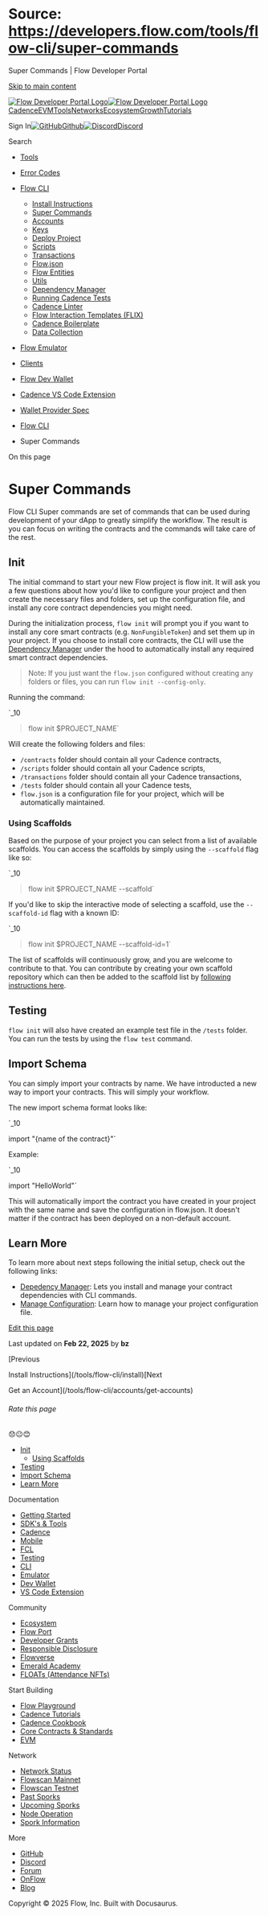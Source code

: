# Source: https://developers.flow.com/tools/flow-cli/super-commands

Super Commands | Flow Developer Portal



[Skip to main content](#__docusaurus_skipToContent_fallback)

[![Flow Developer Portal Logo](/img/flow-docs-logo-dark.png)![Flow Developer Portal Logo](/img/flow-docs-logo-light.png)](/)[Cadence](/build/flow)[EVM](/evm/about)[Tools](/tools/flow-cli)[Networks](/networks/flow-networks)[Ecosystem](/ecosystem)[Growth](/growth)[Tutorials](/tutorials)

Sign In[![GitHub]()Github](https://github.com/onflow)[![Discord]()Discord](https://discord.gg/flow)

Search

* [Tools](/tools)
* [Error Codes](/tools/error-codes)
* [Flow CLI](/tools/flow-cli)

  + [Install Instructions](/tools/flow-cli/install)
  + [Super Commands](/tools/flow-cli/super-commands)
  + [Accounts](/tools/flow-cli/accounts/get-accounts)
  + [Keys](/tools/flow-cli/keys/generate-keys)
  + [Deploy Project](/tools/flow-cli/deployment/start-emulator)
  + [Scripts](/tools/flow-cli/scripts/execute-scripts)
  + [Transactions](/tools/flow-cli/transactions/send-transactions)
  + [Flow.json](/tools/flow-cli/flow.json/initialize-configuration)
  + [Flow Entities](/tools/flow-cli/get-flow-data/get-blocks)
  + [Utils](/tools/flow-cli/utils/signature-generate)
  + [Dependency Manager](/tools/flow-cli/dependency-manager)
  + [Running Cadence Tests](/tools/flow-cli/tests)
  + [Cadence Linter](/tools/flow-cli/lint)
  + [Flow Interaction Templates (FLIX)](/tools/flow-cli/flix)
  + [Cadence Boilerplate](/tools/flow-cli/boilerplate)
  + [Data Collection](/tools/flow-cli/data-collection)
* [Flow Emulator](/tools/emulator)
* [Clients](/tools/clients)
* [Flow Dev Wallet](/tools/flow-dev-wallet)
* [Cadence VS Code Extension](/tools/vscode-extension)
* [Wallet Provider Spec](/tools/wallet-provider-spec)

* [Flow CLI](/tools/flow-cli)
* Super Commands

On this page

# Super Commands

Flow CLI Super commands are set of commands that can be used during development of your dApp to greatly simplify the workflow. The result is you can focus on writing the contracts and the commands will take care of the rest.

## Init[​](#init "Direct link to Init")

The initial command to start your new Flow project is flow init. It will ask you a few questions about how you'd like to configure your project and then create the necessary files and folders, set up the configuration file, and install any core contract dependencies you might need.

During the initialization process, `flow init` will prompt you if you want to install any core smart contracts (e.g. `NonFungibleToken`) and set them up in your project. If you choose to install core contracts, the CLI will use the [Dependency Manager](/tools/flow-cli/dependency-manager) under the hood to automatically install any required smart contract dependencies.

> Note: If you just want the `flow.json` configured without creating any folders or files, you can run `flow init --config-only`.

Running the command:

`_10

> flow init $PROJECT_NAME`

Will create the following folders and files:

* `/contracts` folder should contain all your Cadence contracts,
* `/scripts` folder should contain all your Cadence scripts,
* `/transactions` folder should contain all your Cadence transactions,
* `/tests` folder should contain all your Cadence tests,
* `flow.json` is a configuration file for your project, which will be automatically maintained.

### Using Scaffolds[​](#using-scaffolds "Direct link to Using Scaffolds")

Based on the purpose of your project you can select from a list of available scaffolds.
You can access the scaffolds by simply using the `--scaffold` flag like so:

`_10

> flow init $PROJECT_NAME --scaffold`

If you'd like to skip the interactive mode of selecting a scaffold, use the `--scaffold-id` flag with a known ID:

`_10

> flow init $PROJECT_NAME --scaffold-id=1`

The list of scaffolds will continuously grow, and you are welcome to contribute to that.
You can contribute by creating your own scaffold repository which can then be added to the scaffold
list by [following instructions here](https://github.com/onflow/flow-cli/blob/master/CONTRIBUTING.md#adding-a-scaffold).

## Testing[​](#testing "Direct link to Testing")

`flow init` will also have created an example test file in the `/tests` folder. You can run the tests by using the `flow test` command.

## Import Schema[​](#import-schema "Direct link to Import Schema")

You can simply import your contracts by name. We have introducted a new way to import your contracts. This will simply your workflow.

The new import schema format looks like:

`_10

import "{name of the contract}"`

Example:

`_10

import "HelloWorld"`

This will automatically import the contract you have created in your project with the same name and
save the configuration in flow.json. It doesn't matter if the contract has been deployed on a non-default account.

## Learn More[​](#learn-more "Direct link to Learn More")

To learn more about next steps following the initial setup, check out the following links:

* [Depedency Manager](/tools/flow-cli/dependency-manager): Lets you install and manage your contract dependencies with CLI commands.
* [Manage Configuration](/tools/flow-cli/flow.json/manage-configuration): Learn how to manage your project configuration file.

[Edit this page](https://github.com/onflow/docs/tree/main/docs/tools/flow-cli/super-commands.md)

Last updated on **Feb 22, 2025** by **bz**

[Previous

Install Instructions](/tools/flow-cli/install)[Next

Get an Account](/tools/flow-cli/accounts/get-accounts)

###### Rate this page

😞😐 😊

* [Init](#init)
  + [Using Scaffolds](#using-scaffolds)
* [Testing](#testing)
* [Import Schema](#import-schema)
* [Learn More](#learn-more)

Documentation

* [Getting Started](/build/getting-started/contract-interaction)
* [SDK's & Tools](/tools)
* [Cadence](https://cadence-lang.org/docs/)
* [Mobile](/build/guides/mobile/overview)
* [FCL](/tools/clients/fcl-js)
* [Testing](/build/smart-contracts/testing)
* [CLI](/tools/flow-cli)
* [Emulator](/tools/emulator)
* [Dev Wallet](https://github.com/onflow/fcl-dev-wallet)
* [VS Code Extension](/tools/vscode-extension)

Community

* [Ecosystem](/ecosystem)
* [Flow Port](https://port.onflow.org/)
* [Developer Grants](https://github.com/onflow/developer-grants)
* [Responsible Disclosure](https://flow.com/flow-responsible-disclosure)
* [Flowverse](https://www.flowverse.co/)
* [Emerald Academy](https://academy.ecdao.org/)
* [FLOATs (Attendance NFTs)](https://floats.city/)

Start Building

* [Flow Playground](https://play.flow.com/)
* [Cadence Tutorials](https://cadence-lang.org/docs/tutorial/first-steps)
* [Cadence Cookbook](https://open-cadence.onflow.org)
* [Core Contracts & Standards](/build/core-contracts)
* [EVM](/evm/about)

Network

* [Network Status](https://status.onflow.org/)
* [Flowscan Mainnet](https://flowdscan.io/)
* [Flowscan Testnet](https://testnet.flowscan.io/)
* [Past Sporks](/networks/node-ops/node-operation/past-sporks)
* [Upcoming Sporks](/networks/node-ops/node-operation/upcoming-sporks)
* [Node Operation](/networks/node-ops)
* [Spork Information](/networks/node-ops/node-operation/spork)

More

* [GitHub](https://github.com/onflow)
* [Discord](https://discord.gg/flow)
* [Forum](https://forum.onflow.org/)
* [OnFlow](https://onflow.org/)
* [Blog](https://flow.com/blog)

Copyright © 2025 Flow, Inc. Built with Docusaurus.